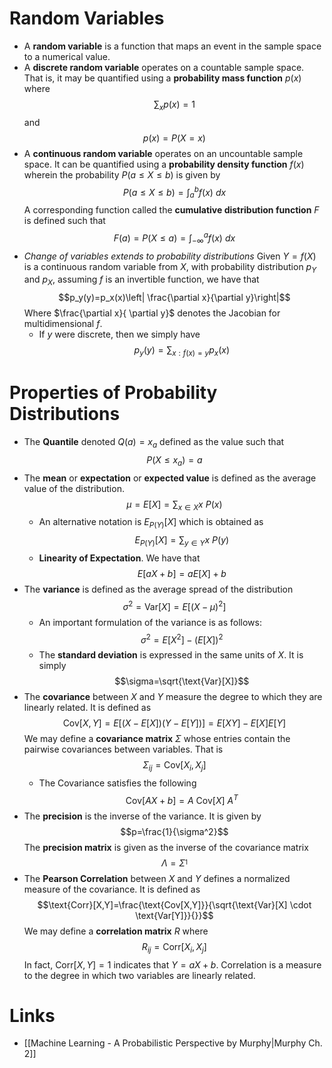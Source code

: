 # Random Variables
* A **random variable** is a function that maps an event in the sample space to a numerical value.
* A **discrete random variable** operates on a countable sample space. That is, it may be quantified using a **probability mass function** $p(x)$ where $$\sum_xp(x)=1$$and $$p(x)=P(X=x)$$
* A **continuous random variable** operates on an uncountable sample space. It can be quantified using a **probability density function** $f(x)$ wherein the probability $P(a\le X \le b)$ is given by $$P(a\le X\le b)=\int_{a}^bf(x) \ dx$$ A corresponding function called the **cumulative distribution function** $F$ is defined such that $$F(a)=P(X\le a)=\int_{-\infty}^a f(x) \ dx$$
* *Change of variables extends to probability distributions* Given $Y=f(X)$ is a continuous random variable from $X$, with probability distribution $p_Y$ and $p_X$, assuming $f$ is an invertible function, we have that $$p_y(y)=p_x(x)\left| \frac{\partial x}{\partial y}\right|$$Where $\frac{\partial x}{ \partial y}$ denotes the Jacobian for multidimensional $f$.
	* If $y$ were discrete, then we simply have $$p_y(y)=\sum_{x : f(x)=y}p_x(x)$$
# Properties of Probability Distributions
* The **Quantile** denoted $Q(a)=x_a$ defined as the value such that $$P(X\le x_a)=a$$
* The **mean** or **expectation** or **expected value**  is defined as the average value of the distribution.  $$\mu = E[X]=\sum_{x\in X} x \ P(x)$$
	* An alternative notation is $E_{P(Y)} [X]$  which is obtained as $$E_{P(Y)}[X]=\sum_{y \in Y}x \ P(y) $$
	* **Linearity of Expectation**. We have that $$E[aX+b]=aE[X]+b$$
* The **variance** is defined as the average spread of the distribution $$\sigma^2 =\text{Var}[X]=E[(X-\mu)^2]$$
	* An important formulation of the variance is as follows: $$\sigma^2=E[X^2]-(E[X])^2$$
	* The **standard deviation** is expressed in the same units of $X$. It is simply $$\sigma=\sqrt{\text{Var}[X]}$$
* The **covariance** between $X$ and $Y$ measure the degree to which they are linearly related. It is defined as $$\text{Cov}[X,Y]=E[(X-E[X]) (Y-E[Y])] =E[XY]-E[X]E[Y]$$We may define a **covariance matrix** $\Sigma$ whose entries contain the pairwise covariances between variables. That is $$\Sigma_{ij}=\text{Cov}[X_i,X_j]$$
	* The Covariance satisfies the following $$\text{Cov}[AX+b]=A \ \text{Cov}[X] \ A^T$$
* The **precision** is the inverse of the variance. It is given by $$p=\frac{1}{\sigma^2}$$The **precision matrix** is given as the inverse of the covariance matrix $$\Lambda=\Sigma^{_1}$$
* The **Pearson Correlation** between $X$ and $Y$ defines a normalized measure of the covariance. It is defined as $$\text{Corr}[X,Y]=\frac{\text{Cov[X,Y]}}{\sqrt{\text{Var}[X] \cdot \text{Var[Y]}}{}}$$
  We may define a **correlation matrix** $R$ where $$R_{ij}=\text{Corr}[X_i,X_j]$$
  In fact, $\text{Corr}[X,Y]=1$ indicates that $Y=aX+b$. Correlation is a measure to the degree in which two variables are linearly related.

# Links
* [[Machine Learning - A Probabilistic Perspective by Murphy|Murphy Ch. 2]]